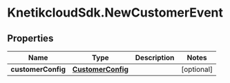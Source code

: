 # KnetikcloudSdk.NewCustomerEvent

## Properties
Name | Type | Description | Notes
------------ | ------------- | ------------- | -------------
**customerConfig** | [**CustomerConfig**](CustomerConfig.md) |  | [optional] 


